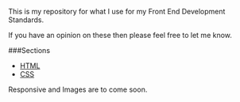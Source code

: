 This is my repository for what I use for my Front End Development Standards.

If you have an opinion on these then please feel free to let me know.

###Sections

- [HTML](html.md)
- [CSS](css.md)


Responsive and Images are to come soon.